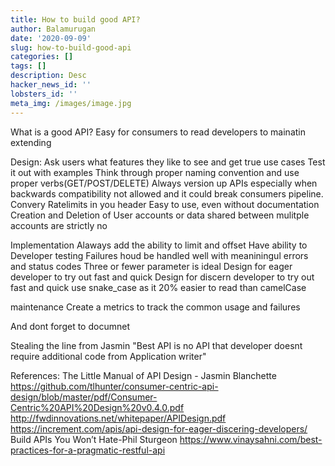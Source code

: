 ```yaml
---
title: How to build good API?
author: Balamurugan
date: '2020-09-09'
slug: how-to-build-good-api
categories: []
tags: []
description: Desc
hacker_news_id: ''
lobsters_id: ''
meta_img: /images/image.jpg
---
```


What is a good API?
Easy for 
  consumers to read
  developers to mainatin
  extending
  
Design:
Ask users what features they like to see and get true use cases
Test it out with examples
Think through proper naming convention and use proper verbs(GET/POST/DELETE)
Always version up APIs especially when backwards compatibility not allowed and it could break consumers pipeline.
Convery Ratelimits in you header
Easy to use, even without documentation
Creation and Deletion of User accounts or data shared between mulitple accounts are strictly no


Implementation
Alaways add the ability to limit and offset
Have ability to Developer testing
Failures houd be handled well with meaniningul errors and status codes
Three or fewer parameter is ideal
Design for eager developer to try out fast and quick
Design for discern developer to try out fast and quick
use snake_case as it 20% easier to read than camelCase

maintenance
Create a metrics to track the common usage and failures

And dont forget to documnet




Stealing the line from Jasmin "Best API is no API that developer doesnt require additional code from Application writer"

References:
The Little Manual of API Design - Jasmin Blanchette
https://github.com/tlhunter/consumer-centric-api-design/blob/master/pdf/Consumer-Centric%20API%20Design%20v0.4.0.pdf
http://fwdinnovations.net/whitepaper/APIDesign.pdf
https://increment.com/apis/api-design-for-eager-discering-developers/
Build APIs You Won’t Hate-Phil Sturgeon
https://www.vinaysahni.com/best-practices-for-a-pragmatic-restful-api